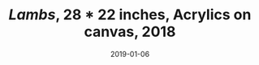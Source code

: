 ---
layout: allpaintingdetail
title:  <i>Lambs</i>, 28 * 22 inches, Acrylics on canvas, 2018
date:   2019-01-06
image: Taeyoon_Choi_Lambs_2018_LKJ_3b.jpg
meta:
orientation:
alt-text: Blue painting with a stroke of pink overlay and teal overlay. A dreamy landscape with trees and lambs or goats in the background. Slight suggestion of figures in the foreground.  
order:
---